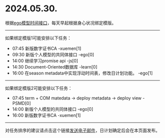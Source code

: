 # 2024.05.30.

根据[ego模型时间接口](https://gitee.com/hyg/blog/blob/master/timeflow.md)，每天早起根据身心状况绑定模版。

---
如果绑定模版1可能安排以下任务：

- 07:45	新版数字证书CA -xuemen[1]
- 09:30	新版个人模型的共同体接口 -ego[0]
- 14:00	继续学习promise api -js[0]
- 14:30	Document-Oriented数据库 -learn[0]
- 16:00	在season metadata中实现浮动时间表，修改日计划功能。 -ego[1]

---
如果绑定模版2可能安排以下任务：

- 07:45	term + COM matedata -> deploy metadata -> deploy view -PSMD[0]
- 14:00	新版个人模型的共同体接口 -ego[0]
- 16:00	新版数字证书CA -xuemen[1]

---
对任务排序的建议请点击这个链接<a href="mailto:huangyg@mars22.com?subject=关于2024.05.30.任务排序的建议&body=date: 20240530%0D%0Afile: ../../blog/release/time/d.20240530.md%0D%0A---请勿修改邮件主题及以上内容---%0D%0A">发送电子邮件</a>，日计划确定后会在本页面发布。